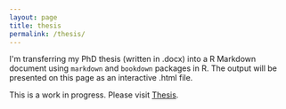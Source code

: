 ```yaml
---
layout: page
title: thesis
permalink: /thesis/
---
```

I'm transferring my PhD thesis (written in .docx) into a R Markdown document using ```markdown``` and ```bookdown``` packages in R. The output will be presented on this page as an interactive .html file.

This is a work in progress. Please visit <a href = "https://alperkumcu.github.io/docs/_book/index.html">Thesis</a>.

